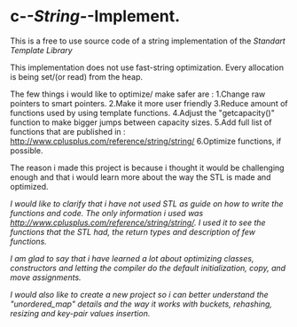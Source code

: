 # c-_-String-_-Implement.

This is a free to use source code of a string implementation of the *Standart Template Library*


This implementation does not use fast-string optimization. Every allocation is being set/(or read) from the heap. 


The few things i would like to optimize/ make safer are :
  1.Change raw pointers to smart pointers.
  2.Make it more user friendly
  3.Reduce amount of functions used by using template functions.
  4.Adjust the "getcapacity()" function to make bigger jumps between capacity sizes.
  5.Add full list of functions that are published in : http://www.cplusplus.com/reference/string/string/
  6.Optimize functions, if possible.


  The reason i made this project is because i thought it would be challenging enough and that i would learn
 more about the way the STL is made and optimized. 


  *I would like to clarify that i have not used STL as guide on how to write the functions and code. The only
 information i used was http://www.cplusplus.com/reference/string/string/. I used it to see the functions that
 the STL had, the return types and description of few functions.*


  *I am glad to say that i have learned a lot about optimizing classes, constructors and letting the compiler do
 the default initialization, copy, and move assignments.* 


  *I would also like to create a new project so i can better understand the "unordered_map" details and the way it works
 with buckets, rehashing, resizing and key-pair values insertion.* 


